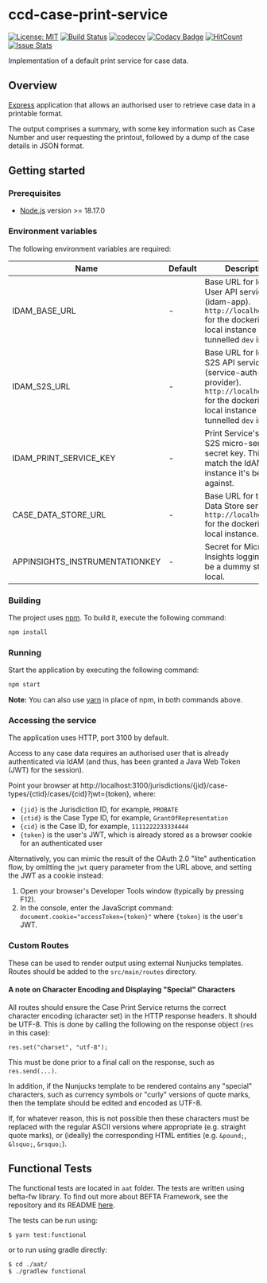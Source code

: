 # ccd-case-print-service
[![License: MIT](https://img.shields.io/badge/License-MIT-yellow.svg)](https://opensource.org/licenses/MIT)
[![Build Status](https://travis-ci.org/hmcts/ccd-case-print-service.svg?branch=master)](https://travis-ci.org/hmcts/ccd-case-print-service)
[![codecov](https://codecov.io/gh/hmcts/ccd-case-print-service/branch/master/graph/badge.svg)](https://codecov.io/gh/hmcts/ccd-case-print-service)
[![Codacy Badge](https://api.codacy.com/project/badge/Grade/37ac45c07384494885609297b8708717)](https://www.codacy.com/app/adr1ancho/ccd-case-print-service?utm_source=github.com&amp;utm_medium=referral&amp;utm_content=hmcts/ccd-case-print-service&amp;utm_campaign=Badge_Grade)
[![HitCount](http://hits.dwyl.io/hmcts/ccd-case-print-service.svg)](#ccd-case-print-service)
[![Issue Stats](http://issuestats.com/github/hmcts/ccd-case-print-service/badge/pr)](http://issuestats.com/github/hmcts/ccd-case-print-service)


Implementation of a default print service for case data.

## Overview
[Express](http://expressjs.com) application that allows an authorised user to retrieve case data in a printable format.

The output comprises a summary, with some key information such as Case Number and user requesting the printout, followed by a dump of the case details in JSON format.

## Getting started

### Prerequisites
- [Node.js](https://nodejs.org/en) version >= 18.17.0

### Environment variables

The following environment variables are required:

| Name | Default | Description |
|------|---------|-------------|
| IDAM_BASE_URL | - | Base URL for IdAM's User API service (idam-app). `http://localhost:4501` for the dockerised local instance or tunnelled `dev` instance. |
| IDAM_S2S_URL | - | Base URL for IdAM's S2S API service (service-auth-provider). `http://localhost:4502` for the dockerised local instance or tunnelled `dev` instance. |
| IDAM_PRINT_SERVICE_KEY | - | Print Service's IdAM S2S micro-service secret key. This must match the IdAM instance it's being run against. |
| CASE_DATA_STORE_URL | - | Base URL for the Case Data Store service. `http://localhost:4452` for the dockerised local instance. |
| APPINSIGHTS_INSTRUMENTATIONKEY | - | Secret for Microsoft Insights logging, can be a dummy string in local. |

### Building

The project uses [npm](https://www.npmjs.com). To build it, execute the following command:

```bash
npm install
```
### Running

Start the application by executing the following command:

```bash
npm start
```

**Note:** You can also use [yarn](https://yarnpkg.com/lang/en/) in place of npm, in both commands above.

### Accessing the service

The application uses HTTP, port 3100 by default.

Access to any case data requires an authorised user that is already authenticated via IdAM (and thus, has been granted a Java Web Token (JWT) for the session).

Point your browser at http://localhost:3100/jurisdictions/{jid}/case-types/{ctid}/cases/{cid}?jwt={token}, where:

- `{jid}` is the Jurisdiction ID, for example, `PROBATE`
- `{ctid}` is the Case Type ID, for example, `GrantOfRepresentation`
- `{cid}` is the Case ID, for example, `1111222233334444`
- `{token}` is the user's JWT, which is already stored as a browser cookie for an authenticated user

Alternatively, you can mimic the result of the OAuth 2.0 "lite" authentication flow, by omitting the `jwt` query parameter from the URL above, and setting the JWT as a cookie instead:

1. Open your browser's Developer Tools window (typically by pressing F12).
2. In the console, enter the JavaScript command: `document.cookie="accessToken={token}"` where `{token}` is the user's JWT.

### Custom Routes

These can be used to render output using external Nunjucks templates. Routes should be added to the `src/main/routes` directory.

#### A note on Character Encoding and Displaying "Special" Characters

All routes should ensure the Case Print Service returns the correct character encoding (character set) in the HTTP response headers. It should be UTF-8. This is done by calling the following on the response object (`res` in this case):

```
res.set("charset", "utf-8");
```

This must be done prior to a final call on the response, such as `res.send(...)`.

In addition, if the Nunjucks template to be rendered contains any "special" characters, such as currency symbols or "curly" versions of quote marks, then the template should be edited and encoded as UTF-8.

If, for whatever reason, this is not possible then these characters must be replaced with the regular ASCII versions where appropriate (e.g. straight quote marks), or (ideally) the corresponding HTML entities (e.g. `&pound;`, `&lsquo;`, `&rsquo;`).


## Functional Tests
The functional tests are located in `aat` folder. The tests are written using
befta-fw library. To find out more about BEFTA Framework, see the repository and its README [here](https://github.com/hmcts/befta-fw).

The tests can be run using:

```
$ yarn test:functional
```

or to run using gradle directly:

```
$ cd ./aat/
$ ./gradlew functional
```
